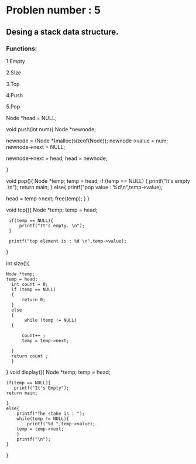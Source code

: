 # Problen number : 5

## Desing a stack data structure.

### Functions:

1.Empty

2.Size

3.Top

4.Push

5.Pop




Node *head = NULL;


void push(int num){
   Node *newnode;

   newnode = (Node *)malloc(sizeof(Node));
   newnode->value = num;
   newnode->next = NULL;

   newnode->next = head;
   head = newnode;

}

void pop(){
   Node *temp;
   temp = head;
   if (temp == NULL)
   {
    printf("It's empty .\n");
    return main;
   }
   else{
   printf("pop value : %d\n",temp->value);

   head = temp->next;
   free(temp);
   }
}

void top(){
    Node *temp;
    temp = head;

     if(temp == NULL){
         printf("It's empty. \n");
     }

     printf("top element is : %d \n",temp->value);

}

int size(){

    Node *temp;
    temp = head;
      int count = 0;
      if (temp == NULL)
      {
          return 0;
      }
      else
      {
           while (temp != NULL)
      {

          count++ ;
          temp = temp->next;

      }
      return count ;
      }

}
void display(){
    Node *temp;
    temp = head;

    if(temp == NULL){
       printf("It's Empty");
    return main;

    }
    else{
        printf("The stake is : ");
        while(temp != NULL){
            printf("%d ",temp->value);
        temp = temp->next;
        }
        printf("\n");
    }
}

